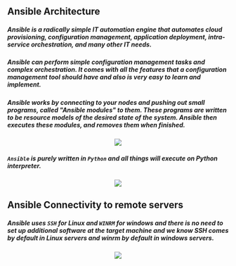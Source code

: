 ## Ansible Architecture

##### Ansible is a radically simple IT automation engine that automates cloud provisioning, configuration management, application deployment, intra-service orchestration, and many other IT needs.
 
##### Ansible can perform simple configuration management tasks and complex orchestration. It comes with all the features that a configuration management tool should have and also is very easy to learn and implement.
 
##### Ansible works by connecting to your nodes and pushing out small programs, called "Ansible modules" to them. These programs are written to be resource models of the desired state of the system. Ansible then executes these modules, and removes them when finished.

<p align="center"> <img src="https://github.com/lerndevops/ansible/blob/master/static/Architecture2.PNG"> </p>


##### `Ansible` is purely written in `Python` and all things will execute on Python interpreter.

<p align="center"> <img src="https://github.com/lerndevops/ansible/blob/master/static/Architecture1.PNG"> </p>


## Ansible Connectivity to remote servers

##### Ansible uses `SSH` for Linux and `WINRM` for windows and there is no need to set up additional software at the target machine and we know SSH comes by default in Linux servers and winrm by default in windows servers.

<p align="center"> <img src="https://github.com/lerndevops/ansible/blob/master/static/Connectivity.PNG"> </p>



